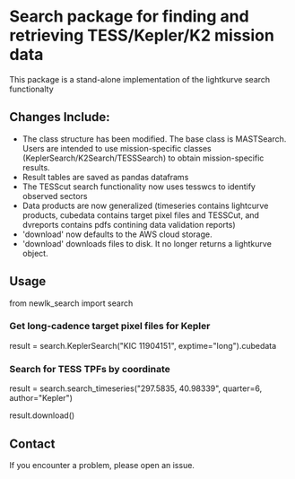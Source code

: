# Search package for finding and retrieving TESS/Kepler/K2 mission data
This package is a stand-alone implementation of the lightkurve search functionalty  

## Changes Include:
  - The class structure has been modified. The base class is MASTSearch. Users are intended to use mission-specific classes (KeplerSearch/K2Search/TESSSearch) to obtain mission-specific results.
  - Result tables are saved as pandas dataframs
  - The TESScut search functionality now uses tesswcs to identify observed sectors
  - Data products are now generalized (timeseries contains lightcurve products, cubedata contains target pixel files and TESSCut, and dvreports contains pdfs contining data validation reports) 
  - 'download' now defaults to the AWS cloud storage. 
  - 'download' downloads files to disk. It no longer returns a lightkurve object. 
 


## Usage
  from newlk_search import search
  ### Get long-cadence target pixel files for Kepler 
  result = search.KeplerSearch("KIC 11904151", exptime="long").cubedata
  ### Search for TESS TPFs by coordinate
  result = search.search_timeseries("297.5835, 40.98339", quarter=6, author="Kepler")
  
  result.download()


## Contact
If you encounter a problem, please open an issue.


